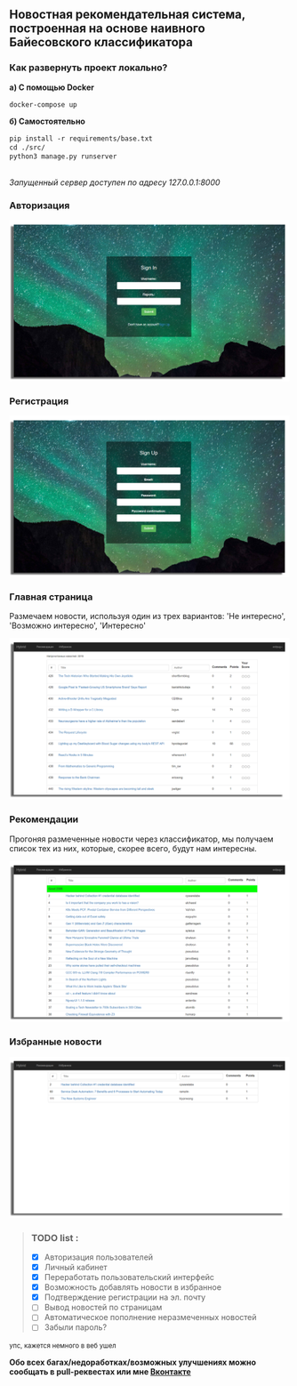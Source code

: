 <h2> Новостная рекомендательная система, построенная на основе наивного Байесовского классификатора</h2>

<h3>Как развернуть проект локально?</h3>

<b>а) С помощью Docker</b>

    docker-compose up

<b>б) Самостоятельно</b>

    pip install -r requirements/base.txt
    cd ./src/
    python3 manage.py runserver

<br>
<i>Запущенный сервер доступен по адресу 127.0.0.1:8000</i>
<br>
<h3>Авторизация</h3>

![login](https://github.com/EvilPug/news/raw/hackernews/previews/login.png)

<h3>Регистрация</h3>

![signup](https://github.com/EvilPug/news/raw/hackernews/previews/signup.png)

<h3>Главная страница</h3>
Размечаем новости, используя один из трех вариантов: 'Не интересно', 'Возможно интересно', 'Интересно'

![index](https://github.com/EvilPug/news/raw/hackernews/previews/index.png)

<h3>Рекомендации</h3>
Прогоняя размеченные новости через классификатор, мы получаем список тех из них, которые, скорее всего, будут нам интересны.

![recommendations](https://github.com/EvilPug/news/raw/hackernews/previews/recommendations.png)

<h3>Избранные новости</h3>

![favorite](https://github.com/EvilPug/news/raw/hackernews/previews/favorite.png)

> ### TODO list :
> - [x] Авторизация пользователей
> - [x] Личный кабинет
> - [x] Переработать пользовательский интерфейс
> - [x] Возможность добавлять новости в избранное
> - [x] Подтверждение регистрации на эл. почту
> - [ ] Вывод новостей по страницам
> - [ ] Автоматическое пополнение неразмеченных новостей
> - [ ] Забыли пароль?

<small>упс, кажется немного в веб ушел</small>

<b>Обо всех багах/недоработках/возможных улучшениях можно сообщать в pull-реквестах или мне [Вконтакте](https://vk.com/evil_pug)</b>
